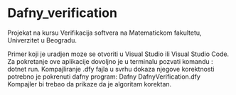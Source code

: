 # Dafny_verification
Projekat na kursu Verifikacija softvera na Matematickom fakultetu, Univerzitet u Beogradu.

Primer koji je uradjen moze se otvoriti u Visual Studio ili Visual Studio Code.
Za pokretanje ove aplikacije dovoljno je u terminalu pozvati komandu : dotnet run.
Kompajliranje .dfy fajla u svrhu dokaza njegove korektnosti potrebno je pokrenuti dafny program: Dafny DafnyVerification.dfy
Kompajler bi trebao da prikaze da je algoritam korektan.

